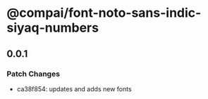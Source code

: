 # @compai/font-noto-sans-indic-siyaq-numbers

## 0.0.1
### Patch Changes

- ca38f854: updates and adds new fonts
